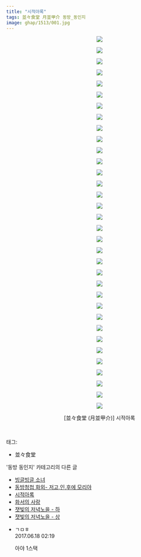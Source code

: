 ```yaml
---
title: "시적아록"
tags: 並々食堂 月並甲介 동방_동인지
image: ghap/1513/001.jpg
---
```

<div class="article">
<p style="text-align: center; clear: none; float: none;"><img src="{{ site.nasurl }}/ghap/1513/001.jpg"/></p>
<p style="text-align: center; clear: none; float: none;"><img src="{{ site.nasurl }}/ghap/1513/002.jpg"/></p>
<p style="text-align: center; clear: none; float: none;"><img src="{{ site.nasurl }}/ghap/1513/003.jpg"/></p>
<p style="text-align: center; clear: none; float: none;"><img src="{{ site.nasurl }}/ghap/1513/004.jpg"/></p>
<p style="text-align: center; clear: none; float: none;"><img src="{{ site.nasurl }}/ghap/1513/005.jpg"/></p>
<p style="text-align: center; clear: none; float: none;"><img src="{{ site.nasurl }}/ghap/1513/006.jpg"/></p>
<p style="text-align: center; clear: none; float: none;"><img src="{{ site.nasurl }}/ghap/1513/007.jpg"/></p>
<p style="text-align: center; clear: none; float: none;"><img src="{{ site.nasurl }}/ghap/1513/008.jpg"/></p>
<p style="text-align: center; clear: none; float: none;"><img src="{{ site.nasurl }}/ghap/1513/009.jpg"/></p>
<p style="text-align: center; clear: none; float: none;"><img src="{{ site.nasurl }}/ghap/1513/010.jpg"/></p>
<p style="text-align: center; clear: none; float: none;"><img src="{{ site.nasurl }}/ghap/1513/011.jpg"/></p>
<p style="text-align: center; clear: none; float: none;"><img src="{{ site.nasurl }}/ghap/1513/012.jpg"/></p>
<p style="text-align: center; clear: none; float: none;"><img src="{{ site.nasurl }}/ghap/1513/013.jpg"/></p>
<p style="text-align: center; clear: none; float: none;"><img src="{{ site.nasurl }}/ghap/1513/014.jpg"/></p>
<p style="text-align: center; clear: none; float: none;"><img src="{{ site.nasurl }}/ghap/1513/015.jpg"/></p>
<p style="text-align: center; clear: none; float: none;"><img src="{{ site.nasurl }}/ghap/1513/016.jpg"/></p>
<p style="text-align: center; clear: none; float: none;"><img src="{{ site.nasurl }}/ghap/1513/017.jpg"/></p>
<p style="text-align: center; clear: none; float: none;"><img src="{{ site.nasurl }}/ghap/1513/018.jpg"/></p>
<p style="text-align: center; clear: none; float: none;"><img src="{{ site.nasurl }}/ghap/1513/019.jpg"/></p>
<p style="text-align: center; clear: none; float: none;"><img src="{{ site.nasurl }}/ghap/1513/020.jpg"/></p>
<p style="text-align: center; clear: none; float: none;"><img src="{{ site.nasurl }}/ghap/1513/021.jpg"/></p>
<p style="text-align: center; clear: none; float: none;"><img src="{{ site.nasurl }}/ghap/1513/022.jpg"/></p>
<p style="text-align: center; clear: none; float: none;"><img src="{{ site.nasurl }}/ghap/1513/023.jpg"/></p>
<p style="text-align: center; clear: none; float: none;"><img src="{{ site.nasurl }}/ghap/1513/024.jpg"/></p>
<p style="text-align: center; clear: none; float: none;"><img src="{{ site.nasurl }}/ghap/1513/025.jpg"/></p>
<p style="text-align: center; clear: none; float: none;"><img src="{{ site.nasurl }}/ghap/1513/026.jpg"/></p>
<p style="text-align: center; clear: none; float: none;"><img src="{{ site.nasurl }}/ghap/1513/027.jpg"/></p>
<p style="text-align: center; clear: none; float: none;"><img src="{{ site.nasurl }}/ghap/1513/028.jpg"/></p>
<p style="text-align: center; clear: none; float: none;"><img src="{{ site.nasurl }}/ghap/1513/029.jpg"/></p>
<p style="text-align: center; clear: none; float: none;"><img src="{{ site.nasurl }}/ghap/1513/030.jpg"/></p>
<p style="text-align: center; clear: none; float: none;"><img src="{{ site.nasurl }}/ghap/1513/031.jpg"/></p>
<p style="text-align: center; clear: none; float: none;"><img src="{{ site.nasurl }}/ghap/1513/032.jpg"/></p>
<p style="text-align: center; clear: none; float: none;"><img src="{{ site.nasurl }}/ghap/1513/033.jpg"/></p>
<p style="text-align: center; clear: none; float: none;"><img src="{{ site.nasurl }}/ghap/1513/034.jpg"/></p>
<p style="text-align: center; clear: none; float: none;">[並々食堂 (月並甲介)] 시적아록</p>
<p><br/></p>
</div><div class="tagTrail">
<p>태그: </p>
<ul>
<li>並々食堂</li>
</ul>
</div><div class="another">
<p>'동방 동인지' 카테고리의 다른 글</p>
<ul>
<li><a href="/2016-08-12-ghap_1515">빙글빙글 소녀</a></li>
<li><a href="/2016-08-12-ghap_1514">동방청첩 화외- 저고,인,후에 모리야</a></li>
<li><a href="/2016-08-12-ghap_1513">시적아록</a></li>
<li><a href="/2016-08-12-ghap_1512">화서의 사랑</a></li>
<li><a href="/2016-08-12-ghap_1511">잿빛의 저녁노을 - 하</a></li>
<li><a href="/2016-08-12-ghap_1510">잿빛의 저녁노을 - 상</a></li>
</ul>
</div><div class="cb_module cb_fluid">
<div class="cb_wrt cb_profile">
<div class="comment">
<ul>
<li class="cb_thumb_off" id="comment15016182">
<div class="cb_comment_area">
<div class="cb_info_area">
<div class="cb_section">
<span class="cb_nick_name">ㄱㅁㅎ</span>
</div>
<div class="cb_section">
<span class="cb_date">2017.06.18 02:19 </span>
</div>
</div>
<div class="cb_dsc_comment">
<p class="cb_dsc">
											아야 1스택
										</p>
</div>
</div></li>
</ul>
</div>
</div><!-- commentList close -->
</div>